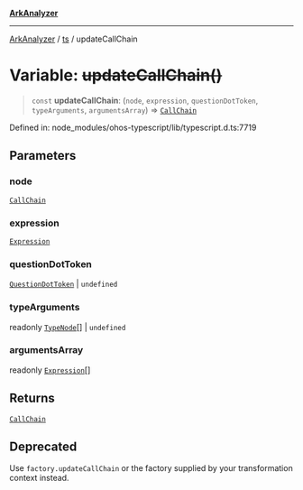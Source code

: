 [**ArkAnalyzer**](../../../../README.md)

***

[ArkAnalyzer](../../../../globals.md) / [ts](../README.md) / updateCallChain

# Variable: ~~updateCallChain()~~

> `const` **updateCallChain**: (`node`, `expression`, `questionDotToken`, `typeArguments`, `argumentsArray`) => [`CallChain`](../interfaces/CallChain.md)

Defined in: node\_modules/ohos-typescript/lib/typescript.d.ts:7719

## Parameters

### node

[`CallChain`](../interfaces/CallChain.md)

### expression

[`Expression`](../interfaces/Expression.md)

### questionDotToken

[`QuestionDotToken`](../type-aliases/QuestionDotToken.md) | `undefined`

### typeArguments

readonly [`TypeNode`](../interfaces/TypeNode.md)[] | `undefined`

### argumentsArray

readonly [`Expression`](../interfaces/Expression.md)[]

## Returns

[`CallChain`](../interfaces/CallChain.md)

## Deprecated

Use `factory.updateCallChain` or the factory supplied by your transformation context instead.
